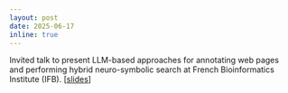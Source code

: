 ```yaml
---
layout: post
date: 2025-06-17
inline: true
---
```


Invited talk to present LLM-based approaches for annotating web pages and performing hybrid neuro-symbolic search at French Bioinformatics Institute (IFB). [[slides](/assets/pdf/LLMs-use-cases-IFB.pdf)]

